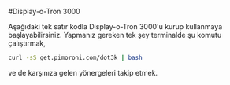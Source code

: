 <!--
---
name: Display-o-Tron 3000
class: board
type: hepsi
manufacturer: Pimoroni
url: https://github.com/pimoroni/dot3k
description: 3 satır destekleyen, RGB renkli arka plana sahip bir LCD ve joystick
  butonları
pincount: 26
pin:
  '3':
    mode: i2c
  '5':
    mode: i2c
  '7':
    name: Joystick Button
    mode: input
    active: low
  '11':
    name: Joystick Left
    mode: input
    active: low
  '13':
    name: Joystick Up
    mode: input
    active: low
  '15':
    name: Joystick Right
    mode: input
    active: low
  '19':
    mode: spi
  '21':
    name: Joystick Down
    mode: input
    active: low
  '22':
    name: LCD CMD/DATA
    mode: output
    active: high
  '23':
    mode: spi
-->
#Display-o-Tron 3000

Aşağıdaki tek satır kodla Display-o-Tron 3000'u kurup kullanmaya başlayabilirsiniz. Yapmanız gereken tek şey terminalde şu komutu çalıştırmak,

```bash
curl -sS get.pimoroni.com/dot3k | bash
```

ve de karşınıza gelen yönergeleri takip etmek.